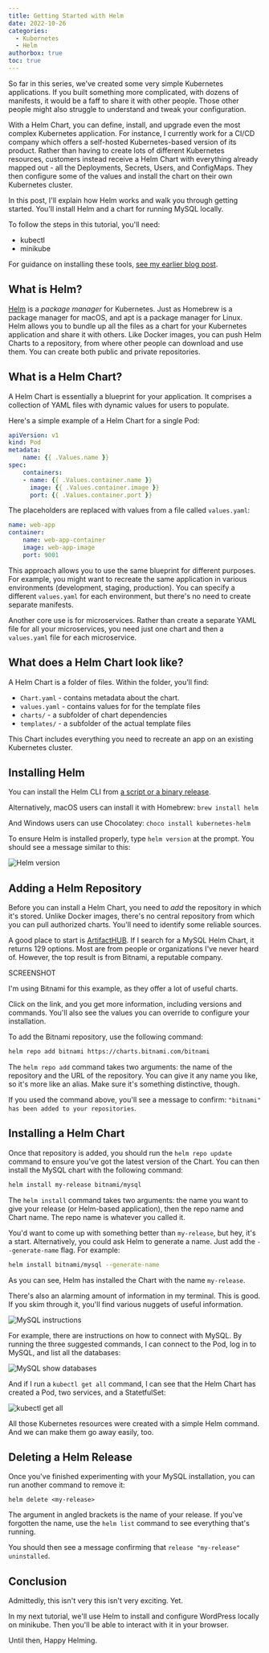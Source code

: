 ```yaml
---
title: Getting Started with Helm
date: 2022-10-26
categories:
  - Kubernetes
  - Helm
authorbox: true
toc: true
---
```


So far in this series, we've created some very simple Kubernetes applications. If you built something more complicated, with dozens of manifests, it would be a faff to share it with other people. Those other people might also struggle to understand and tweak your configuration.

With a Helm Chart, you can define, install, and upgrade even the most complex Kubernetes application. For instance, I currently work for a CI/CD company which offers a self-hosted Kubernetes-based version of its product. Rather than having to create lots of different Kubernetes resources, customers instead receive a Helm Chart with everything already mapped out - all the Deployments, Secrets, Users, and ConfigMaps. They then configure some of the values and install the chart on their own Kubernetes cluster.

In this post, I'll explain how Helm works and walk you through getting started. You'll install Helm and a chart for running MySQL locally.

To follow the steps in this tutorial, you'll need:

- kubectl
- minikube

For guidance on installing these tools, [see my earlier blog post](https://www.catherinepope.com/kubernetes/2022/08/28/kubernetes-minikube.html).

## What is Helm?
[Helm](https://helm.sh/) is a *package manager* for Kubernetes. Just as Homebrew is a package manager for macOS, and apt is a package manager for Linux. Helm allows you to bundle up all the files as a chart for your Kubernetes application and share it with others. Like Docker images, you can push Helm Charts to a repository, from where other people can download and use them. You can create both public and private repositories.

## What is a Helm Chart?

A Helm Chart is essentially a blueprint for your application. It comprises a collection of YAML files with dynamic values for users to populate.

Here's a simple example of a Helm Chart for a single Pod:

``` yaml
apiVersion: v1
kind: Pod
metadata:
	name: {{ .Values.name }}
spec:
	containers:
	- name: {{ .Values.container.name }}
	  image: {{ .Values.container.image }}
	  port: {{ .Values.container.port }}
```

The placeholders are replaced with values from a file called `values.yaml`:

``` yaml
name: web-app
container:
	name: web-app-container
	image: web-app-image
	port: 9001
```

This approach allows you to use the same blueprint for different purposes. For example, you might want to recreate the same application in various environments (development, staging, production). You can specify a different `values.yaml` for each environment, but there's no need to create separate manifests. 

Another core use is for microservices. Rather than create a separate YAML file for all your microservices, you need just one chart and then a `values.yaml` file for each microservice.

## What does a Helm Chart look like?

A Helm Chart is a folder of files. Within the folder, you'll find:

- `Chart.yaml` - contains metadata about the chart.
- `values.yaml` - contains values for for the template files
- `charts/` - a subfolder of chart dependencies
- `templates/` - a subfolder of the actual template files

This Chart includes everything you need to recreate an app on an existing Kubernetes cluster.

## Installing Helm

You can install the Helm CLI from [a script or a binary release](https://helm.sh/docs/intro/install/ "https://helm.sh/docs/intro/install/").

Alternatively, macOS users can install it with Homebrew: `brew install helm`

And Windows users can use Chocolatey: `choco install kubernetes-helm`

To ensure Helm is installed properly, type `helm version` at the prompt. You should see a message similar to this:

![Helm version](/images/helm-version.png)

## Adding a Helm Repository

Before you can install a Helm Chart, you need to *add* the repository in which it's stored. Unlike Docker images, there's no central repository from which you can pull authorized charts. You'll need to identify some reliable sources.

A good place to start is [ArtifactHUB](https://artifacthub.io/).  If I search for a MySQL Helm Chart, it returns 129 options. Most are from people or organizations I've never heard of. However, the top result is from Bitnami, a reputable company.

SCREENSHOT

I'm using Bitnami for this example, as they offer a lot of useful charts. 

Click on the link, and you get more information, including versions and commands. You'll also see the values you can override to configure your installation.

To add the Bitnami repository, use the following command:

``` sh
helm repo add bitnami https://charts.bitnami.com/bitnami
```

The `helm repo add` command takes two arguments: the name of the repository and the URL of the repository. You can give it any name you like, so it's more like an alias. Make sure it's something distinctive, though.

If you used the command above, you'll see a message to confirm: `"bitnami" has been added to your repositories`.

## Installing a Helm Chart

Once that repository is added, you should run the `helm repo update` command to ensure you've got the latest version of the Chart. You can then install the MySQL chart with the following command:

``` sh
helm install my-release bitnami/mysql
```

The `helm install` command takes two arguments: the name you want to give your release (or Helm-based application), then the repo name and Chart name. The repo name is whatever you called it. 

You'd want to come up with something better than `my-release`, but hey, it's a start. Alternatively, you could ask Helm to generate a name. Just add the `--generate-name` flag. For example:

``` sh
helm install bitnami/mysql --generate-name
```

As you can see, Helm has installed the Chart with the name `my-release`.

There's also an alarming amount of information in my terminal. This is good. If you skim through it, you'll find various nuggets of useful information.

![MySQL instructions](/images/mysql-instructions.png)

For example, there are instructions on how to connect with MySQL. By running the three suggested commands, I can connect to the Pod, log in to MySQL, and list all the databases:

![MySQL show databases](/images/mysql-prompt.png)

And if I run a `kubectl get all` command, I can see that the Helm Chart has created a Pod, two services, and a StatetfulSet:

![kubectl get all](/images/kubectl-get-all.png)

All those Kubernetes resources were created with a simple Helm command. And we can make them go away easily, too.


## Deleting a Helm Release

Once you've finished experimenting with your MySQL installation, you can run another command to remove it:

`helm delete <my-release>`

The argument in angled brackets is the name of your release. If you've forgotten the name, use the `helm list` command to see everything that's running.

You should then see a message confirming that `release "my-release" uninstalled`.

## Conclusion

Admittedly, this isn't very this isn't very exciting. Yet. 

In my next tutorial, we'll use Helm to install and configure WordPress locally on minikube. Then you'll be able to interact with it in your browser.

Until then, Happy Helming.